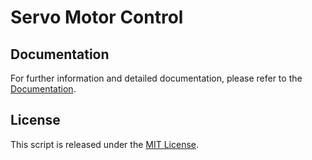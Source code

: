 # Servo Motor Control

## Documentation

For further information and detailed documentation, please refer to the [Documentation](https://docs.arduinodenis.it/github/resources-arduino/arduino-projects/project-13-arduino).

## License

This script is released under the [MIT License](LICENSE).
